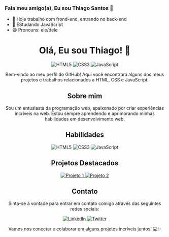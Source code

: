 ### Fala meu amigo(a), Eu sou Thiago Santos 👋

- 🔭 Hoje trabalho com frond-end, entrando no back-end
- 🌱 EStudando JavaScript
- 😄 Pronouns: ele/dele

<h1 align="center">Olá, Eu sou Thiago! 👋</h1>

<p align="center">
  <img src="https://img.shields.io/badge/HTML5-E34F26?style=for-the-badge&logo=html5&logoColor=white" alt="HTML5">
  <img src="https://img.shields.io/badge/CSS3-1572B6?style=for-the-badge&logo=css3&logoColor=white" alt="CSS3">
  <img src="https://img.shields.io/badge/JavaScript-F7DF1E?style=for-the-badge&logo=javascript&logoColor=black" alt="JavaScript">
</p>

<p align="center">Bem-vindo ao meu perfil do GitHub! Aqui você encontrará alguns dos meus projetos e trabalhos relacionados a HTML, CSS e JavaScript.</p>

<h2 align="center">Sobre mim</h2>

<p align="center">Sou um entusiasta da programação web, apaixonado por criar experiências incríveis na web. Estou sempre aprendendo e aprimorando minhas habilidades em desenvolvimento web.</p>

<h2 align="center">Habilidades</h2>

<p align="center">
  <img src="https://img.shields.io/badge/HTML5-E34F26?style=for-the-badge&logo=html5&logoColor=white" alt="HTML5">
  <img src="https://img.shields.io/badge/CSS3-1572B6?style=for-the-badge&logo=css3&logoColor=white" alt="CSS3">
  <img src="https://img.shields.io/badge/JavaScript-F7DF1E?style=for-the-badge&logo=javascript&logoColor=black" alt="JavaScript">
</p>

<h2 align="center">Projetos Destacados</h2>

<p align="center">
  <a href="link-para-o-projeto-1">
    <img src="https://img.shields.io/badge/Projeto%201-000000?style=for-the-badge&logo=github&logoColor=white" alt="Projeto 1">
  </a>
  <a href="link-para-o-projeto-2">
    <img src="https://img.shields.io/badge/Projeto%202-000000?style=for-the-badge&logo=github&logoColor=white" alt="Projeto 2">
  </a>
</p>

<h2 align="center">Contato</h2>

<p align="center">Sinta-se à vontade para entrar em contato comigo através das seguintes redes sociais:</p>

<p align="center">
  <a href="link-para-o-seu-linkedin">
    <img src="https://img.shields.io/badge/LinkedIn-0077B5?style=for-the-badge&logo=linkedin&logoColor=white" alt="LinkedIn">
  </a>
  <a href="link-para-o-seu-twitter">
    <img src="https://img.shields.io/badge/Twitter-1DA1F2?style=for-the-badge&logo=twitter&logoColor=white" alt="Twitter">
  </a>
</p>

<p align="center">Vamos nos conectar e colaborar em alguns projetos incríveis juntos! 💻✨</p>

